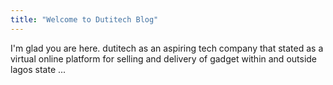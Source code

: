 ```yaml
---
title: "Welcome to Dutitech Blog"
---
```


I'm glad you are here. dutitech as an aspiring tech company that stated as a virtual online platform for selling and delivery of gadget within and outside lagos state ...
